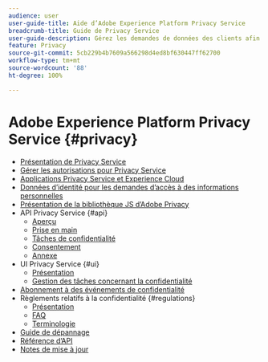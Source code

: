 ```yaml
---
audience: user
user-guide-title: Aide d’Adobe Experience Platform Privacy Service
breadcrumb-title: Guide de Privacy Service
user-guide-description: Gérez les demandes de données des clients afin de respecter les réglementations légales en matière de confidentialité, telles que le RGPD et le CCPA.
feature: Privacy
source-git-commit: 5cb229b4b7609a566298d4ed8bf630447ff62700
workflow-type: tm+mt
source-wordcount: '88'
ht-degree: 100%

---
```



# Adobe Experience Platform Privacy Service {#privacy}

* [Présentation de Privacy Service](./home.md)
* [Gérer les autorisations pour Privacy Service](./permissions.md)
* [Applications Privacy Service et Experience Cloud](./experience-cloud-apps.md)
* [Données d’identité pour les demandes d’accès à des informations personnelles](./identity-data.md)
* [Présentation de la bibliothèque JS d’Adobe Privacy](./js-library.md)
* API Privacy Service {#api}
   * [Aperçu](./api/overview.md)
   * [Prise en main](./api/getting-started.md)
   * [Tâches de confidentialité](./api/privacy-jobs.md)
   * [Consentement](./api/consent.md)
   * [Annexe](./api/appendix.md)
* UI Privacy Service {#ui}
   * [Présentation](./ui/overview.md)
   * [Gestion des tâches concernant la confidentialité](./ui/user-guide.md)
* [Abonnement à des événements de confidentialité](./privacy-events.md)
* Règlements relatifs à la confidentialité {#regulations}
   * [Présentation](./regulations/overview.md)
   * [FAQ](./regulations/faq.md)
   * [Terminologie](./regulations/terminology.md)
* [Guide de dépannage](./troubleshooting-guide.md)
* [Référence d’API](https://www.adobe.io/experience-platform-apis/references/privacy-service/)
* [Notes de mise à jour](./release-notes.md)
